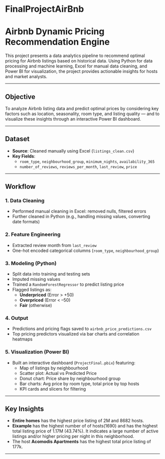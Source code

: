 # FinalProjectAirBnb
# Airbnb Dynamic Pricing Recommendation Engine

This project presents a data analytics pipeline to recommend optimal pricing for Airbnb listings based on historical data. Using Python for data processing and machine learning, Excel for manual data cleaning, and Power BI for visualization, the project provides actionable insights for hosts and market analysts.

---

## Objective

To analyze Airbnb listing data and predict optimal prices by considering key factors such as location, seasonality, room type, and listing quality — and to visualize these insights through an interactive Power BI dashboard.

---

## Dataset

- **Source**: Cleaned manually using Excel (`listings_clean.csv`)
- **Key Fields**:
  - `room_type`, `neighbourhood_group`, `minimum_nights`, `availability_365`
  - `number_of_reviews`, `reviews_per_month`, `last_review`, `price`

---

## Workflow

### 1. **Data Cleaning**
- Performed manual cleaning in Excel: removed nulls, filtered errors
- Further cleaned in Python (e.g., handling missing values, converting date formats)

### 2. **Feature Engineering**
- Extracted review month from `last_review`
- One-hot encoded categorical columns (`room_type`, `neighbourhood_group`)

### 3. **Modeling (Python)**
- Split data into training and testing sets
- Imputed missing values
- Trained a `RandomForestRegressor` to predict listing price
- Flagged listings as:
  - **Underpriced** (Error > +50)
  - **Overpriced** (Error < –50)
  - **Fair** (otherwise)

### 4. **Output**
- Predictions and pricing flags saved to `airbnb_price_predictions.csv`
- Top pricing predictors visualized via bar charts and correlation heatmaps

### 5. **Visualization (Power BI)**
- Built an interactive dashboard (`ProjectFinal.pbix`) featuring:
  - Map of listings by neighbourhood
  - Scatter plot: Actual vs Predicted Price
  - Donut chart: Price share by neighbourhood group
  - Bar charts: Avg price by room type, total price by top hosts
  - KPI cards and slicers for filtering

---

## Key Insights

- **Entire homes** has the highest price listing of 2M and 8682 hosts.
- **Eixample** has the highest number of of hosts(1690) and has the highest total listing price of 1.17M (43.74%). It indicates a large number of active listings and/or higher pricing per night in this neighborhood.
- The host **Acomodis Apartments** has the highest total price listing of 177k.



---




